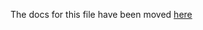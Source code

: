 The docs for this file have been moved [here](https://github.com/poocommerce/poocommerce/blob/trunk/docs/apis/store-api/rate-limiting.md)
